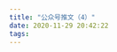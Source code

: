 ```yaml
---
title: "公众号推文（4）"
date: 2020-11-29 20:42:22
tags:
---
```


<head>
    <style>
        .weChatPostMainDiv {
            display: table;
        }
        .weChatPostPictureDiv {
            display: table-cell;
            width: 35%;
        }

        .weChatPostPicture {
            width: 100%;
            border-radius: 10%;
            float: left;
        }

        .weChatPostLinkDiv {
            width: 65%;
            float: inline-start;
            display: table-cell;
            vertical-align: middle;
        }

        .weChatPostLink {
            display: flex;
            align-items: center;
            justify-content: center;
            text-align: justify;
            margin: 0 auto;
            font-size: 24px;
        }

        a:link {
            color: black;
        }

        a:visited {
            color: gray;
        }
    </style>
</head>

<body><div class="weChatPostMainDiv"><div class="weChatPostPictureDiv"><a href="https://mp.weixin.qq.com/s/2IKO4DyHgRLtgUANRpT8Fw" target="_blank"><img class="weChatPostPicture" src="https://i.loli.net/2020/11/29/qnCY85BFhvGLpaU.jpg" ></a></div><div class="weChatPostLinkDiv"><div class="weChatPostLink"><a href="https://mp.weixin.qq.com/s/2IKO4DyHgRLtgUANRpT8Fw"><b>#1 团建 | 奥森之旅</b></a></div></div></div></body>